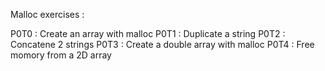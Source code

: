 Malloc exercises :

P0T0 : Create an array with malloc
P0T1 : Duplicate a string
P0T2 : Concatene 2 strings
P0T3 : Create a double array with malloc
P0T4 : Free momory from a 2D array